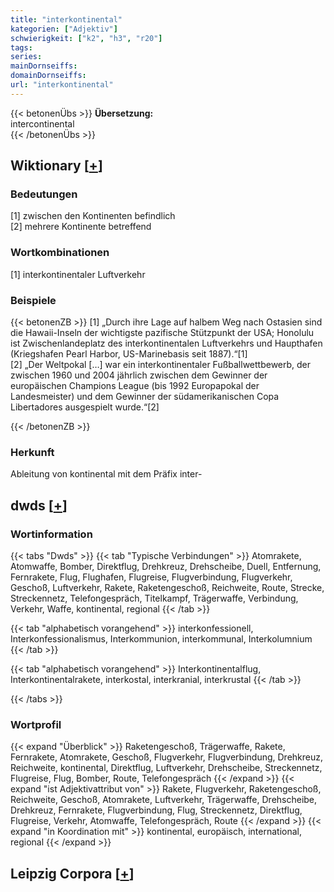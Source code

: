 ```yaml
---
title: "interkontinental"
kategorien: ["Adjektiv"]
schwierigkeit: ["k2", "h3", "r20"]
tags:
series:
mainDornseiffs:
domainDornseiffs:
url: "interkontinental"
---
```


{{< betonenÜbs >}}
**Übersetzung:**  
intercontinental  
{{< /betonenÜbs >}}

## Wiktionary [[+](https://de.wiktionary.org/wiki/interkontinental)]

### Bedeutungen
[1] zwischen den Kontinenten befindlich  
[2] mehrere Kontinente betreffend  

### Wortkombinationen
[1] interkontinentaler Luftverkehr  

### Beispiele
{{< betonenZB >}}
[1] „Durch ihre Lage auf halbem Weg nach Ostasien sind die Hawaii-Inseln der wichtigste pazifische Stützpunkt der USA; Honolulu ist Zwischenlandeplatz des interkontinentalen Luftverkehrs und Haupthafen (Kriegshafen Pearl Harbor, US-Marinebasis seit 1887).“[1]  
[2] „Der Weltpokal […] war ein interkontinentaler Fußballwettbewerb, der zwischen 1960 und 2004 jährlich zwischen dem Gewinner der europäischen Champions League (bis 1992 Europapokal der Landesmeister) und dem Gewinner der südamerikanischen Copa Libertadores ausgespielt wurde.“[2]  

{{< /betonenZB >}}
### Herkunft
Ableitung von kontinental mit dem Präfix inter-  



## dwds [[+](https://www.dwds.de/wb/interkontinental)]

### Wortinformation
{{< tabs "Dwds" >}}
{{< tab "Typische Verbindungen" >}}
Atomrakete, Atomwaffe, Bomber, Direktflug, Drehkreuz, Drehscheibe, Duell, Entfernung, Fernrakete, Flug, Flughafen, Flugreise, Flugverbindung, Flugverkehr, Geschoß, Luftverkehr, Rakete, Raketengeschoß, Reichweite, Route, Strecke, Streckennetz, Telefongespräch, Titelkampf, Trägerwaffe, Verbindung, Verkehr, Waffe, kontinental, regional
{{< /tab >}}

{{< tab "alphabetisch vorangehend" >}}
interkonfessionell, Interkonfessionalismus, Interkommunion, interkommunal, Interkolumnium
{{< /tab >}}

{{< tab "alphabetisch vorangehend" >}}
Interkontinentalflug, Interkontinentalrakete, interkostal, interkranial, interkrustal
{{< /tab >}}

{{< /tabs >}}

### Wortprofil
{{< expand "Überblick" >}} Raketengeschoß, Trägerwaffe, Rakete, Fernrakete, Atomrakete, Geschoß, Flugverkehr, Flugverbindung, Drehkreuz, Reichweite, kontinental, Direktflug, Luftverkehr, Drehscheibe, Streckennetz, Flugreise, Flug, Bomber, Route, Telefongespräch {{< /expand >}}
{{< expand "ist Adjektivattribut von" >}} Rakete, Flugverkehr, Raketengeschoß, Reichweite, Geschoß, Atomrakete, Luftverkehr, Trägerwaffe, Drehscheibe, Drehkreuz, Fernrakete, Flugverbindung, Flug, Streckennetz, Direktflug, Flugreise, Verkehr, Atomwaffe, Telefongespräch, Route {{< /expand >}}
{{< expand "in Koordination mit" >}} kontinental, europäisch, international, regional {{< /expand >}}

## Leipzig Corpora [[+](https://corpora.uni-leipzig.de/en/res?word=interkontinental&corpusId=deu_newscrawl-public_2018)]

